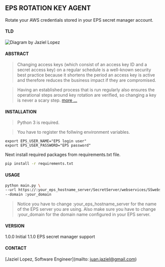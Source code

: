## EPS ROTATION KEY AGENT

Rotate your AWS credentials stored in your EPS secret manager account.

#### TLD

![Diagram by Jaziel Lopez](https://raw.githubusercontent.com/jaziel-lopez/eps-aws-key-rotation/master/esp.dia.keyrotation.png "Diagram by Jaziel Lopez")


#### ABSTRACT

> Changing access keys (which consist of an access key ID and a secret access key) on a regular schedule is a 
well-known security best practice because it shortens the period an access key is active and therefore reduces 
the business impact if they are compromised. 

> Having an established process that is run regularly also ensures the operational steps around key rotation are 
verified, so changing a key is never a scary step. [more ...](https://aws.amazon.com/blogs/security/how-to-rotate-access-keys-for-iam-users/)


#### INSTALLATION

> Python 3 is required.

> You have to register the follwing environment variables.

  ```
  export EPS_USER_NAME="EPS login user"
  export EPS_USER_PASSWORD="EPS password"
  ```

Next install required packages from requirements.txt file.

  ```bash
  pip install -r requirements.txt
  ```

#### USAGE

```sh
python main.py \
--url https://:your_eps_hostname_server/SecretServer/webservices/SSwebservice.asmx\?WSDL \
--domain :your_domain
```

> Notice you have to change :your_eps_hostname_server for the name of the EPS server you are using.
> Also make sure you have to change :your_domain for the domain name configured in your EPS server.

#### VERSION

1.0.0 Initial
1.1.0 EPS secret manager support

#### CONTACT

[Jaziel Lopez, Software Engineer](mailto: juan.jaziel@gmail.com)

